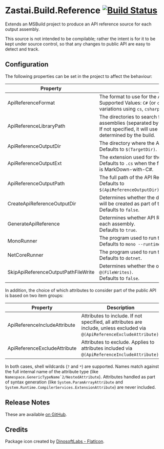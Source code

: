 # Zastai.Build.Reference  [![Build Status][CI-S]][CI-L]

Extends an MSBuild project to produce an API reference source for each
output assembly.

This source is not intended to be compilable; rather the intent is for
it to be kept under source control, so that any changes to public API
are easy to detect and track.

## Configuration

The following properties can be set in the project to affect the
behaviour:

| Property                            | Description                                                                                                                                                                                        |
|-------------------------------------|----------------------------------------------------------------------------------------------------------------------------------------------------------------------------------------------------|
| ApiReferenceFormat                  | The format to use for the API Reference source.<br/>Supported Values: `C#` (or `cs` or `csharp`) for C#, and `C#-MarkDown` (or variations using `cs`, `csharp` and/or `md`) for MarkDown-with-C#.  |
| ApiReferenceLibraryPath             | The directories to search for the dependencies of the output assemblies (separated by semicolons).<br/>If not specified, it will use the list of referenced assemblies as determined by the build. |
| ApiReferenceOutputDir               | The directory where the API Reference source is created.<br/>Defaults to `$(TargetDir)`.                                                                                                           |
| ApiReferenceOutputExt               | The extension used for the API Reference source.<br/>Defaults to `.cs` when the format is C#, and `.cs.md` when the format is MarkDown-with-C#.                                                    |
| ApiReferenceOutputPath              | The full path of the API Reference source.<br/>Defaults to `$(ApiReferenceOutputDir)$(TargetName)$(ApiReferenceOutputExt)`.                                                                        |
| CreateApiReferenceOutputDir         | Determines whether the directory part of `ApiReferenceOutputPath` will be created as part of the processing.<br/>Defaults to `false`.                                                              |
| GenerateApiReference                | Determines whether API Reference sources will be generated for each assembly.<br/>Defaults to `true`.                                                                                              |
| MonoRunner                          | The program used to run the generator under Mono.<br/>Defaults to `mono --runtime=v4.0.30319`.                                                                                                     |
| NetCoreRunner                       | The program used to run the generator under .NET Core.<br/>Defaults to `dotnet`.                                                                                                                   |
| SkipApiReferenceOutputPathFileWrite | Determines whether the output files are registered in `@(FileWrites)`.<br/>Defaults to `false`.                                                                                                    |

In addition, the choice of which attributes to consider part of the
public API is based on two item groups:

| Property                     | Description                                                                                                                 |
|------------------------------|-----------------------------------------------------------------------------------------------------------------------------|
| ApiReferenceIncludeAttribute | Attributes to include. If not specified, all attributes are include, unless excluded via `@(ApiReferenceExcludeAttribute)`. |
| ApiReferenceExcludeAttribute | Attributes to exclude. Applies to attributes included via `@(ApiReferenceIncludeAttribute)`.                                |

In both cases, shell wildcards (`?` and `*`) are supported. Names match
against the full internal name of the attribute type (like
``Namespace.GenericTypeName`2/NestedAttribute``).
Attributes handled as part of syntax generation (like
`System.ParamArrayAttribute` and
`System.Runtime.CompilerServices.ExtensionAttribute`) are never
included.

## Release Notes

These are available [on GitHub][GHReleases].

## Credits

Package icon created by [DinosoftLabs - FlatIcon][PackageIcon].

[CI-S]: https://img.shields.io/appveyor/build/zastai/zastai-build-apireference
[CI-L]: https://ci.appveyor.com/project/Zastai/zastai-build-apireference

[GHReleases]: https://github.com/Zastai/Zastai.Build.APIReference/releases
[PackageIcon]: https://www.flaticon.com/free-icon/browser_718064
